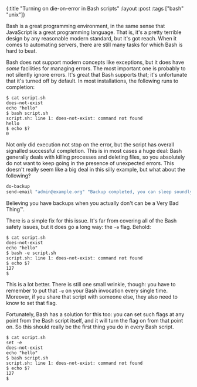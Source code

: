 {:title "Turning on die-on-error in Bash scripts"
 :layout :post
 :tags ["bash" "unix"]}

Bash is a great programming environment, in the same sense that JavaScript is a
great programming language. That is, it's a pretty terrible design by any
reasonable modern standard, but it's got reach. When it comes to automating
servers, there are still many tasks for which Bash is hard to beat.

Bash does not support modern concepts like exceptions, but it does have _some_
facilities for managing errors. The most important one is probably to not
silently ignore errors. It's great that Bash supports that; it's unfortunate
that it's turned off by default. In most installations, the following runs to
completion:

```shell
$ cat script.sh
does-not-exist
echo "hello"
$ bash script.sh
script.sh: line 1: does-not-exist: command not found
hello
$ echo $?
0
```

Not only did execution not stop on the error, but the script has overall
signalled successful completion. This is in most cases a huge deal: Bash
generally deals with killing processes and deleting files, so you absolutely do
not want to keep going in the presence of unexpected errors. This doesn't
really seem like a big deal in this silly example, but what about the
following?

```bash
do-backup
send-email "admin@example.org" "Backup completed, you can sleep soundly."
```

Believing you have backups when you actually don't can be a Very Bad Thing™.

There is a simple fix for this issue. It's far from covering all of the Bash
safety issues, but it does go a long way: the `-e` flag. Behold:

```shell
$ cat script.sh
does-not-exist
echo "hello"
$ bash -e script.sh
script.sh: line 1: does-not-exist: command not found
$ echo $?
127
$
```

This is a lot better. There is still one small wrinkle, though: you have to
remember to put that `-e` on your Bash invocation every single time. Moreover,
if you share that script with someone else, they also need to know to set that
flag.

Fortunately, Bash has a solution for this too: you can set such flags at any
point from the Bash script itself, and it will turn the flag on from that point
on. So this should really be the first thing you do in every Bash script.

```shell
$ cat script.sh
set -e
does-not-exist
echo "hello"
$ bash script.sh
script.sh: line 1: does-not-exist: command not found
$ echo $?
127
$
```

